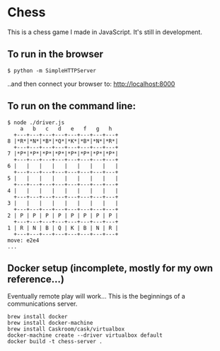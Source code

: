 # Chess

This is a chess game I made in JavaScript.  It's still in development.

## To run in the browser

```
$ python -m SimpleHTTPServer
```

..and then connect your browser to:  [http://localhost:8000](http://localhost:8000)

## To run on the command line:

```
$ node ./driver.js
    a   b   c   d   e   f   g   h
  +---+---+---+---+---+---+---+---+
8 |*R*|*N*|*B*|*Q*|*K*|*B*|*N*|*R*|
  +---+---+---+---+---+---+---+---+
7 |*P*|*P*|*P*|*P*|*P*|*P*|*P*|*P*|
  +---+---+---+---+---+---+---+---+
6 |   |   |   |   |   |   |   |   |
  +---+---+---+---+---+---+---+---+
5 |   |   |   |   |   |   |   |   |
  +---+---+---+---+---+---+---+---+
4 |   |   |   |   |   |   |   |   |
  +---+---+---+---+---+---+---+---+
3 |   |   |   |   |   |   |   |   |
  +---+---+---+---+---+---+---+---+
2 | P | P | P | P | P | P | P | P |
  +---+---+---+---+---+---+---+---+
1 | R | N | B | Q | K | B | N | R |
  +---+---+---+---+---+---+---+---+
move: e2e4
...
```


## Docker setup (incomplete, mostly for my own reference...)

Eventually remote play will work... This is the beginnings of a
communications server.

```
brew install docker
brew install docker-machine
brew install Caskroom/cask/virtualbox
docker-machine create --driver virtualbox default
docker build -t chess-server .
```
